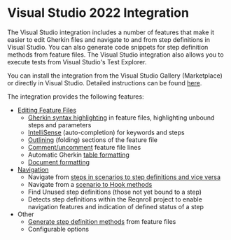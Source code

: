# Visual Studio 2022 Integration

The Visual Studio integration includes a number of features that make it easier to edit Gherkin files and navigate to and from step definitions in Visual Studio. You can also generate code snippets for step definition methods from feature files. The Visual Studio integration also allows you to execute tests from Visual Studio's Test Explorer.

You can install the integration from the Visual Studio Gallery (Marketplace) or directly in Visual Studio. Detailed instructions can be found [here](../../installation/setup-ide.md#setup-visual-studio-2022).

The integration provides the following features:

* [Editing Feature Files](visual-studio-integration-editing-features)
  * [Gherkin syntax highlighting](visual-studio-integration-editing-features.md#gherkin-syntax-highlighting) in feature files, highlighting unbound steps and parameters
  * [IntelliSense](visual-studio-integration-editing-features.md#intellisense-auto-completion-for-keywords-and-steps) (auto-completion) for keywords and steps
  * [Outlining](visual-studio-integration-editing-features.md#outlining-and-comments-in-feature-files) (folding) sections of the feature file
  * [Comment/uncomment](visual-studio-integration-editing-features.md#outlining-and-comments-in-feature-files) feature file lines
  * Automatic Gherkin [table formatting](visual-studio-integration-editing-features.md#table-formatting)
  * [Document formatting](visual-studio-integration-editing-features.md#document-formatting)
* [Navigation](visual-studio-integration-navigation-features)
  * Navigate from [steps in scenarios to step definitions and vice versa](visual-studio-integration-navigation-features.md#navigating-from-a-step-definition-method-to-steps-in-gherkin-files)
  * Navigate from a [scenario to Hook methods](visual-studio-integration-navigation-features.md#navigating-from-a-feature-file-to-a-hook-definition)
  * Find Unused step definitions (those not yet bound to a step)
  * Detects step definitions within the Reqnroll project to enable navigation features and indication of defined status of a step
* Other
  * [Generate step definition methods](define-steps) from feature files
  * Configurable options

